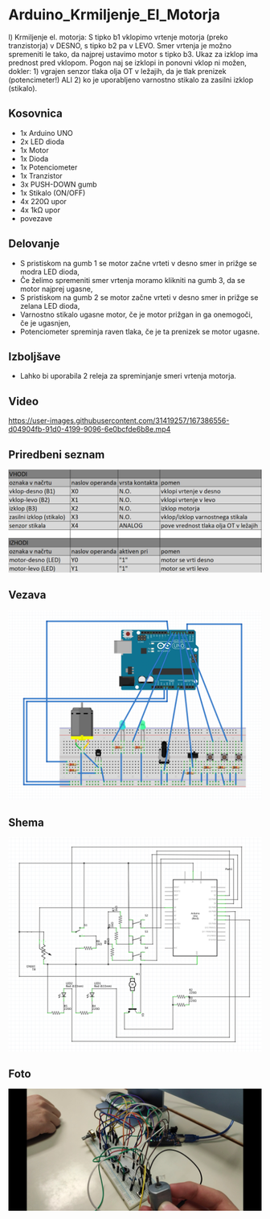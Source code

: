 # Arduino_Krmiljenje_El_Motorja

l) Krmiljenje el. motorja:  S tipko b1 vklopimo vrtenje motorja (preko tranzistorja) v DESNO, s tipko b2 pa v LEVO. Smer vrtenja je možno spremeniti le tako, da najprej ustavimo motor s tipko b3. Ukaz za izklop ima prednost pred vklopom. Pogon naj se izklopi in ponovni vklop ni možen, dokler: 1) vgrajen senzor tlaka olja OT v ležajih, da je tlak prenizek (potencimeter!) ALI 2) ko je uporabljeno varnostno stikalo za zasilni izklop (stikalo).

## Kosovnica

- 1x Arduino UNO
- 2x LED dioda
- 1x Motor
- 1x Dioda
- 1x Potenciometer
- 1x Tranzistor
- 3x PUSH-DOWN gumb
- 1x Stikalo (ON/OFF)
- 4x 220Ω upor
- 4x 1kΩ upor
- povezave

## Delovanje
- S pristiskom na gumb 1 se motor začne vrteti v desno smer in prižge se modra LED dioda,
- Če želimo spremeniti smer vrtenja moramo klikniti na gumb 3, da se motor najprej ugasne,
- S pristiskom na gumb 2 se motor začne vrteti v desno smer in prižge se zelana LED dioda,
- Varnostno stikalo ugasne motor, če je motor prižgan in ga onemogoči, če je ugasnjen,
- Potenciometer spreminja raven tlaka, če je ta prenizek se motor ugasne.

## Izboljšave
- Lahko bi uporabila 2 releja za spreminjanje smeri vrtenja motorja.

## Video


https://user-images.githubusercontent.com/31419257/167386556-d04904fb-91d0-4199-9096-6e0bcfde6b8e.mp4



## Priredbeni seznam
![alt text](https://github.com/MatijaBregar/Arduino_Krmiljenje_El_Motorja/blob/main/priredbeni%20seznam.png?raw=true)

## Vezava
![alt text](https://github.com/MatijaBregar/Arduino_Krmiljenje_El_Motorja/blob/main/vezava.png)

## Shema
![alt text](https://github.com/MatijaBregar/Arduino_Krmiljenje_El_Motorja/blob/main/shema.png)

## Foto
![alt text](https://github.com/MatijaBregar/Arduino_Krmiljenje_El_Motorja/blob/main/foto.jpg)

